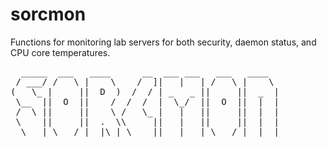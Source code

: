 # sorcmon
Functions for monitoring lab servers for both security, daemon status, and CPU core temperatures.

<pre>
  _____  ___   ____      __  ___ ___   ___   ____
 / ___/ /   \ |    \    /  ]|   |   | /   \ |    \
(   \_ |     ||  D  )  /  / | _   _ ||     ||  _  |
 \__  ||  O  ||    /  /  /  |  \_/  ||  O  ||  |  |
 /  \ ||     ||    \ /   \_ |   |   ||     ||  |  |
 \    ||     ||  .  \\     ||   |   ||     ||  |  |
  \___| \___/ |__|\_| \____||___|___| \___/ |__|__|
</pre>